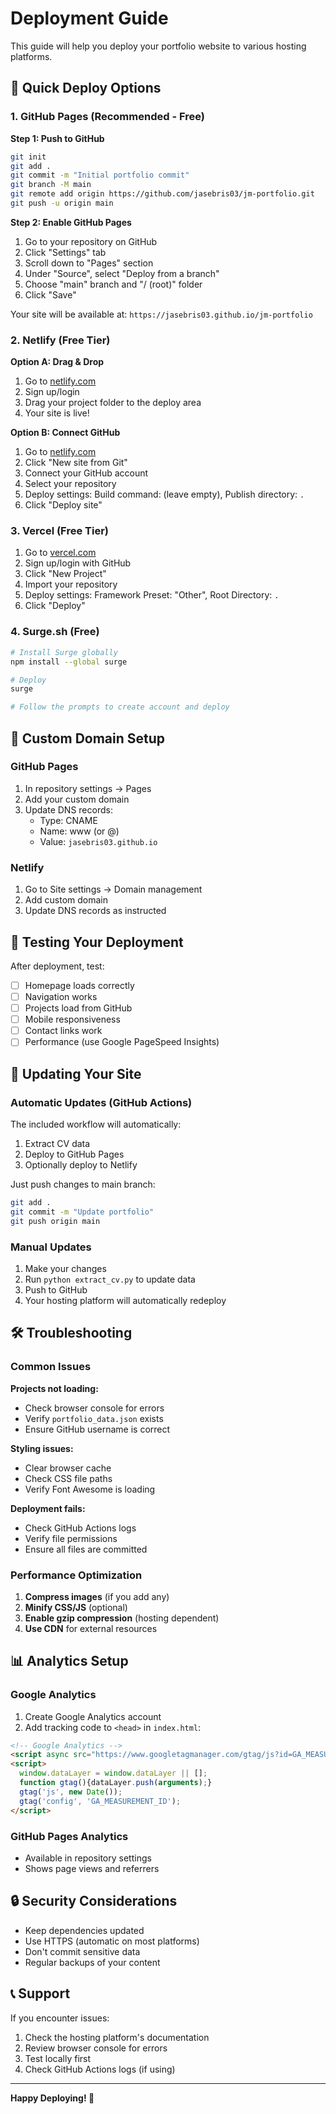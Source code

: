 # Deployment Guide

This guide will help you deploy your portfolio website to various hosting platforms.

## 🚀 Quick Deploy Options

### 1. GitHub Pages (Recommended - Free)

**Step 1: Push to GitHub**
```bash
git init
git add .
git commit -m "Initial portfolio commit"
git branch -M main
git remote add origin https://github.com/jasebris03/jm-portfolio.git
git push -u origin main
```

**Step 2: Enable GitHub Pages**
1. Go to your repository on GitHub
2. Click "Settings" tab
3. Scroll down to "Pages" section
4. Under "Source", select "Deploy from a branch"
5. Choose "main" branch and "/ (root)" folder
6. Click "Save"

Your site will be available at: `https://jasebris03.github.io/jm-portfolio`

### 2. Netlify (Free Tier)

**Option A: Drag & Drop**
1. Go to [netlify.com](https://netlify.com)
2. Sign up/login
3. Drag your project folder to the deploy area
4. Your site is live!

**Option B: Connect GitHub**
1. Go to [netlify.com](https://netlify.com)
2. Click "New site from Git"
3. Connect your GitHub account
4. Select your repository
5. Deploy settings: Build command: (leave empty), Publish directory: `.`
6. Click "Deploy site"

### 3. Vercel (Free Tier)

1. Go to [vercel.com](https://vercel.com)
2. Sign up/login with GitHub
3. Click "New Project"
4. Import your repository
5. Deploy settings: Framework Preset: "Other", Root Directory: `.`
6. Click "Deploy"

### 4. Surge.sh (Free)

```bash
# Install Surge globally
npm install --global surge

# Deploy
surge

# Follow the prompts to create account and deploy
```

## 🔧 Custom Domain Setup

### GitHub Pages
1. In repository settings → Pages
2. Add your custom domain
3. Update DNS records:
   - Type: CNAME
   - Name: www (or @)
   - Value: `jasebris03.github.io`

### Netlify
1. Go to Site settings → Domain management
2. Add custom domain
3. Update DNS records as instructed

## 📱 Testing Your Deployment

After deployment, test:
- [ ] Homepage loads correctly
- [ ] Navigation works
- [ ] Projects load from GitHub
- [ ] Mobile responsiveness
- [ ] Contact links work
- [ ] Performance (use Google PageSpeed Insights)

## 🔄 Updating Your Site

### Automatic Updates (GitHub Actions)
The included workflow will automatically:
1. Extract CV data
2. Deploy to GitHub Pages
3. Optionally deploy to Netlify

Just push changes to main branch:
```bash
git add .
git commit -m "Update portfolio"
git push origin main
```

### Manual Updates
1. Make your changes
2. Run `python extract_cv.py` to update data
3. Push to GitHub
4. Your hosting platform will automatically redeploy

## 🛠️ Troubleshooting

### Common Issues

**Projects not loading:**
- Check browser console for errors
- Verify `portfolio_data.json` exists
- Ensure GitHub username is correct

**Styling issues:**
- Clear browser cache
- Check CSS file paths
- Verify Font Awesome is loading

**Deployment fails:**
- Check GitHub Actions logs
- Verify file permissions
- Ensure all files are committed

### Performance Optimization

1. **Compress images** (if you add any)
2. **Minify CSS/JS** (optional)
3. **Enable gzip compression** (hosting dependent)
4. **Use CDN** for external resources

## 📊 Analytics Setup

### Google Analytics
1. Create Google Analytics account
2. Add tracking code to `<head>` in `index.html`:
```html
<!-- Google Analytics -->
<script async src="https://www.googletagmanager.com/gtag/js?id=GA_MEASUREMENT_ID"></script>
<script>
  window.dataLayer = window.dataLayer || [];
  function gtag(){dataLayer.push(arguments);}
  gtag('js', new Date());
  gtag('config', 'GA_MEASUREMENT_ID');
</script>
```

### GitHub Pages Analytics
- Available in repository settings
- Shows page views and referrers

## 🔒 Security Considerations

- Keep dependencies updated
- Use HTTPS (automatic on most platforms)
- Don't commit sensitive data
- Regular backups of your content

## 📞 Support

If you encounter issues:
1. Check the hosting platform's documentation
2. Review browser console for errors
3. Test locally first
4. Check GitHub Actions logs (if using)

---

**Happy Deploying! 🚀** 
